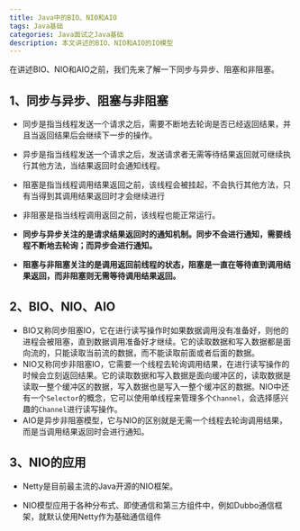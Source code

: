 ```yaml
---
title: Java中的BIO、NIO和AIO
tags: Java基础
categories: Java面试之Java基础
description: 本文讲述的BIO、NIO和AIO的IO模型
---
```


在讲述BIO、NIO和AIO之前，我们先来了解一下同步与异步、阻塞和非阻塞。

## 1、同步与异步、阻塞与非阻塞

- 同步是指当线程发送一个请求之后，需要不断地去轮询是否已经返回结果，并且当返回结果后会继续下一步的操作。
- 异步是指当线程发送一个请求之后，发送请求者无需等待结果返回就可继续执行其他方法，当结果返回时会通知线程。

- 阻塞是指当线程调用结果返回之前，该线程会被挂起，不会执行其他方法，只有当得到其调用结果返回时才会继续进行
- 非阻塞是指当线程调用返回之前，该线程也能正常运行。
- **同步与异步关注的是请求结果返回时的通知机制。同步不会进行通知，需要线程不断地去轮询；而异步会进行通知。**
- **阻塞与非阻塞关注的是调用返回前线程的状态，阻塞是一直在等待直到调用结果返回，而非阻塞则无需等待调用结果返回。**

## 2、BIO、NIO、AIO

- BIO又称同步阻塞IO，它在进行读写操作时如果数据调用没有准备好，则他的进程会被阻塞，直到数据调用准备好才继续。它的读取数据和写入数据都是面向流的，只能读取当前流的数据，而不能读取前面或者后面的数据。
- NIO又称同步非阻塞IO，它需要一个线程去轮询调用结果，在进行读写操作的时候会立刻返回结果。它的读取数据和写入数据是面向缓冲区的，读取数据是读取一整个缓冲区的数据，写入数据也是写入一整个缓冲区的数据。NIO中还有一个`Selector`的概念，它可以使用单线程来管理多个`Channel`，会选择感兴趣的`Channel`进行读写操作。
- AIO是异步非阻塞模型，它与NIO的区别就是无需一个线程去轮询调用结果，而是当调用结果返回时会进行通知。

## 3、NIO的应用

- Netty是目前最主流的Java开源的NIO框架。

- NIO模型应用于各种分布式、即使通信和第三方组件中，例如Dubbo通信框架，就默认使用Netty作为基础通信组件







